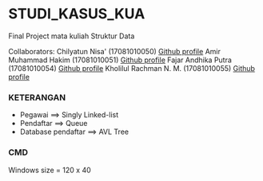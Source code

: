 # STUDI_KASUS_KUA
Final Project mata kuliah Struktur Data

Collaborators:
Chilyatun Nisa'         (17081010050) [Github profile](https://github.com/chilaact)
Amir Muhammad Hakim     (17081010051) [Github profile](https://github.com/mramirid/)
Fajar Andhika Putra     (17081010054) [Github profile](https://github.com/FjDhika)
Kholilul Rachman N. M.  (17081010055) [Github profile](https://github.com/kholilboy)

### KETERANGAN
- Pegawai             ==> Singly Linked-list
- Pendaftar           ==> Queue
- Database pendaftar  ==> AVL Tree

### CMD
Windows size = 120 x 40
